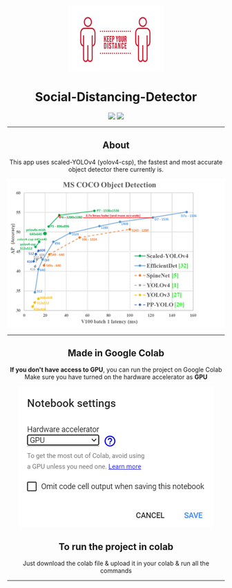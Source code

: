 <div align="center">
  <img src = "https://github.com/kshitijraghav/Social-Distancing-Detector/blob/main/Theme/physical-distancing.png">
  <h1>Social-Distancing-Detector</h1>
  <img src ="https://aleen42.github.io/badges/src/visual_studio_code.svg">
  <img src ="https://aleen42.github.io/badges/src/github.svg">
</div>
<div align="center">
<hr/>
<h2>About</h2>
<p>
This app uses scaled-YOLOv4 (yolov4-csp), the fastest and most accurate object detector there currently is.
  </p>
  <img src = "https://github.com/kshitijraghav/Social-Distancing-Detector/blob/main/Theme/Coco-Dataset-image.PNG">
  <hr/>
  <h2> Made in Google Colab </h2>
  <p>
    <b>If you don't have access to GPU</b>, you can run the project on Google Colab <br>
    Make sure you have turned on the hardware accelerator as <b>GPU</b>
  </p>
  <img src = "https://github.com/kshitijraghav/Social-Distancing-Detector/blob/main/Theme/GPU.PNG">
  </hr>
  <h2>To run the project in colab</h2>
  <p>
  Just download the colab file & upload it in your colab & run all the commands
  </p>
  </div>
  



<hr/>
